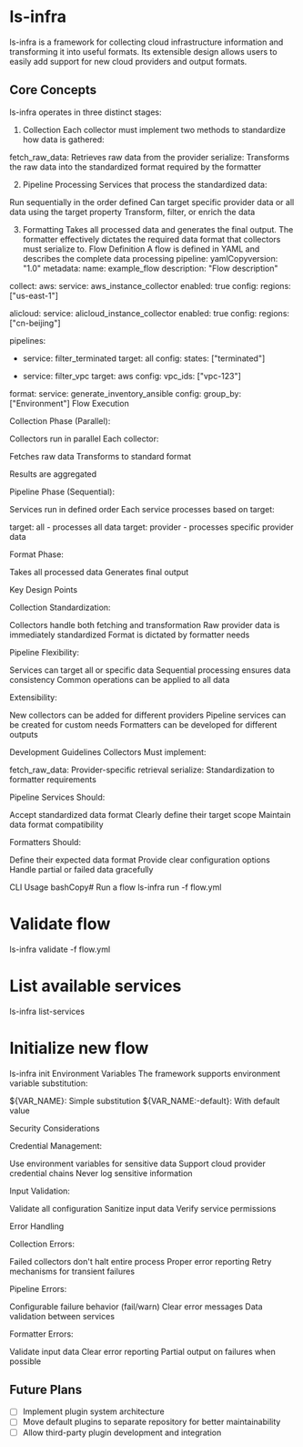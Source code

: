 # ls-infra

ls-infra is a framework for collecting cloud infrastructure information and transforming it into useful formats. Its extensible design allows users to easily add support   for new cloud providers and output formats.

## Core Concepts

ls-infra operates in three distinct stages:
1. Collection
Each collector must implement two methods to standardize how data is gathered:

fetch_raw_data: Retrieves raw data from the provider
serialize: Transforms the raw data into the standardized format required by the formatter

2. Pipeline Processing
Services that process the standardized data:

Run sequentially in the order defined
Can target specific provider data or all data using the target property
Transform, filter, or enrich the data

3. Formatting
Takes all processed data and generates the final output.
The formatter effectively dictates the required data format that collectors must serialize to.
Flow Definition
A flow is defined in YAML and describes the complete data processing pipeline:
yamlCopyversion: "1.0"
metadata:
  name: example_flow
  description: "Flow description"

collect:
  aws:
    service: aws_instance_collector
    enabled: true
    config:
      regions: ["us-east-1"]

  alicloud:
    service: alicloud_instance_collector
    enabled: true
    config:
      regions: ["cn-beijing"]

pipelines:
  - service: filter_terminated
    target: all
    config:
      states: ["terminated"]

  - service: filter_vpc
    target: aws
    config:
      vpc_ids: ["vpc-123"]

format:
  service: generate_inventory_ansible
  config:
    group_by: ["Environment"]
Flow Execution

Collection Phase (Parallel):

Collectors run in parallel
Each collector:

Fetches raw data
Transforms to standard format


Results are aggregated


Pipeline Phase (Sequential):

Services run in defined order
Each service processes based on target:

target: all - processes all data
target: provider - processes specific provider data




Format Phase:

Takes all processed data
Generates final output



Key Design Points

Collection Standardization:

Collectors handle both fetching and transformation
Raw provider data is immediately standardized
Format is dictated by formatter needs


Pipeline Flexibility:

Services can target all or specific data
Sequential processing ensures data consistency
Common operations can be applied to all data


Extensibility:

New collectors can be added for different providers
Pipeline services can be created for custom needs
Formatters can be developed for different outputs



Development Guidelines
Collectors
Must implement:

fetch_raw_data: Provider-specific retrieval
serialize: Standardization to formatter requirements

Pipeline Services
Should:

Accept standardized data format
Clearly define their target scope
Maintain data format compatibility

Formatters
Should:

Define their expected data format
Provide clear configuration options
Handle partial or failed data gracefully

CLI Usage
bashCopy# Run a flow
ls-infra run -f flow.yml

# Validate flow
ls-infra validate -f flow.yml

# List available services
ls-infra list-services

# Initialize new flow
ls-infra init
Environment Variables
The framework supports environment variable substitution:

${VAR_NAME}: Simple substitution
${VAR_NAME:-default}: With default value

Security Considerations

Credential Management:

Use environment variables for sensitive data
Support cloud provider credential chains
Never log sensitive information


Input Validation:

Validate all configuration
Sanitize input data
Verify service permissions



Error Handling

Collection Errors:

Failed collectors don't halt entire process
Proper error reporting
Retry mechanisms for transient failures


Pipeline Errors:

Configurable failure behavior (fail/warn)
Clear error messages
Data validation between services


Formatter Errors:

Validate input data
Clear error reporting
Partial output on failures when possible

## Future Plans

- [ ] Implement plugin system architecture
- [ ] Move default plugins to separate repository for better maintainability
- [ ] Allow third-party plugin development and integration
